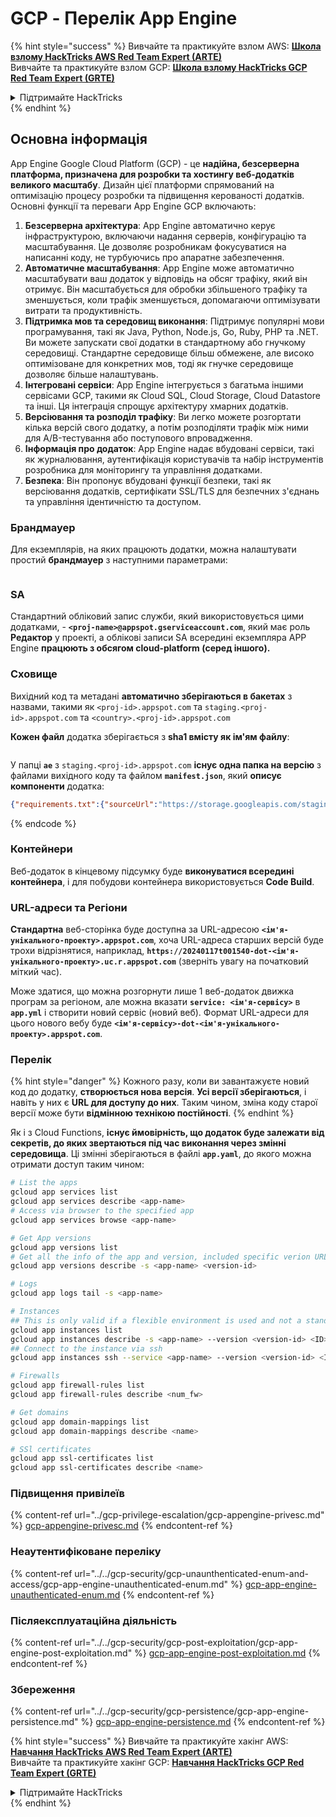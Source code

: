 # GCP - Перелік App Engine

{% hint style="success" %}
Вивчайте та практикуйте взлом AWS: <img src="/.gitbook/assets/image.png" alt="" data-size="line">[**Школа взлому HackTricks AWS Red Team Expert (ARTE)**](https://training.hacktricks.xyz/courses/arte)<img src="/.gitbook/assets/image.png" alt="" data-size="line">\
Вивчайте та практикуйте взлом GCP: <img src="/.gitbook/assets/image (2).png" alt="" data-size="line">[**Школа взлому HackTricks GCP Red Team Expert (GRTE)**<img src="/.gitbook/assets/image (2).png" alt="" data-size="line">](https://training.hacktricks.xyz/courses/grte)

<details>

<summary>Підтримайте HackTricks</summary>

* Перевірте [**плани підписки**](https://github.com/sponsors/carlospolop)!
* **Приєднуйтесь до** 💬 [**групи Discord**](https://discord.gg/hRep4RUj7f) або [**групи Telegram**](https://t.me/peass) або **слідкуйте** за нами на **Twitter** 🐦 [**@hacktricks\_live**](https://twitter.com/hacktricks\_live)**.**
* **Поширюйте хакерські трюки, надсилаючи PR до** [**HackTricks**](https://github.com/carlospolop/hacktricks) та [**HackTricks Cloud**](https://github.com/carlospolop/hacktricks-cloud) репозиторіїв на GitHub.

</details>
{% endhint %}

## Основна інформація <a href="#reviewing-app-engine-configurations" id="reviewing-app-engine-configurations"></a>


App Engine Google Cloud Platform (GCP) - це **надійна, безсерверна платформа, призначена для розробки та хостингу веб-додатків великого масштабу**. Дизайн цієї платформи спрямований на оптимізацію процесу розробки та підвищення керованості додатків. Основні функції та переваги App Engine GCP включають:

1. **Безсерверна архітектура**: App Engine автоматично керує інфраструктурою, включаючи надання серверів, конфігурацію та масштабування. Це дозволяє розробникам фокусуватися на написанні коду, не турбуючись про апаратне забезпечення.
2. **Автоматичне масштабування**: App Engine може автоматично масштабувати ваш додаток у відповідь на обсяг трафіку, який він отримує. Він масштабується для обробки збільшеного трафіку та зменшується, коли трафік зменшується, допомагаючи оптимізувати витрати та продуктивність.
3. **Підтримка мов та середовищ виконання**: Підтримує популярні мови програмування, такі як Java, Python, Node.js, Go, Ruby, PHP та .NET. Ви можете запускати свої додатки в стандартному або гнучкому середовищі. Стандартне середовище більш обмежене, але високо оптимізоване для конкретних мов, тоді як гнучке середовище дозволяє більше налаштувань.
4. **Інтегровані сервіси**: App Engine інтегрується з багатьма іншими сервісами GCP, такими як Cloud SQL, Cloud Storage, Cloud Datastore та інші. Ця інтеграція спрощує архітектуру хмарних додатків.
5. **Версіювання та розподіл трафіку**: Ви легко можете розгортати кілька версій свого додатку, а потім розподіляти трафік між ними для A/B-тестування або поступового впровадження.
6. **Інформація про додаток**: App Engine надає вбудовані сервіси, такі як журналювання, аутентифікація користувачів та набір інструментів розробника для моніторингу та управління додатками.
7. **Безпека**: Він пропонує вбудовані функції безпеки, такі як версіювання додатків, сертифікати SSL/TLS для безпечних з'єднань та управління ідентичністю та доступом.

### Брандмауер

Для екземплярів, на яких працюють додатки, можна налаштувати простий **брандмауер** з наступними параметрами:

<figure><img src="../../../.gitbook/assets/image (3) (1) (2).png" alt=""><figcaption></figcaption></figure>

### SA

Стандартний обліковий запис служби, який використовується цими додатками, - **`<proj-name>@appspot.gserviceaccount.com`**, який має роль **Редактор** у проекті, а облікові записи SA всередині екземпляра APP Engine **працюють з обсягом cloud-platform (серед іншого).**

### Сховище

Вихідний код та метадані **автоматично зберігаються в бакетах** з назвами, такими як `<proj-id>.appspot.com` та `staging.<proj-id>.appspot.com` та `<country>.<proj-id>.appspot.com`&#x20;

**Кожен файл** додатка зберігається з **sha1 вмісту як ім'ям файлу**:

<figure><img src="../../../.gitbook/assets/image (4) (6).png" alt=""><figcaption></figcaption></figure>

У папці **`ae`** з `staging.<proj-id>.appspot.com` **існує одна папка на версію** з файлами вихідного коду та файлом **`manifest.json`**, який **описує компоненти** додатка:
```json
{"requirements.txt":{"sourceUrl":"https://storage.googleapis.com/staging.onboarding-host-98efbf97812843.appspot.com/a270eedcbe2672c841251022b7105d340129d108","sha1Sum":"a270eedc_be2672c8_41251022_b7105d34_0129d108"},"main_test.py":{"sourceUrl":"https://storage.googleapis.com/staging.onboarding-host-98efbf97812843.appspot.com/0ca32fd70c953af94d02d8a36679153881943f32","sha1Sum":"0ca32fd7_0c953af9_4d02d8a ...
```
{% endcode %}

### Контейнери

Веб-додаток в кінцевому підсумку буде **виконуватися всередині контейнера**, і для побудови контейнера використовується **Code Build**.

### URL-адреси та Регіони

**Стандартна** веб-сторінка буде доступна за URL-адресою **`<ім'я-унікального-проекту>.appspot.com`**, хоча URL-адреса старших версій буде трохи відрізнятися, наприклад, **`https://20240117t001540-dot-<ім'я-унікального-проекту>.uc.r.appspot.com`** (зверніть увагу на початковий міткий час).

Може здатися, що можна розгорнути лише 1 веб-додаток движка програм за регіоном, але можна вказати **`service: <ім'я-сервісу>`** в **`app.yml`** і створити новий сервіс (новий веб). Формат URL-адреси для цього нового вебу буде **`<ім'я-сервісу>-dot-<ім'я-унікального-проекту>.appspot.com`**.

### Перелік

{% hint style="danger" %}
Кожного разу, коли ви завантажуєте новий код до додатку, **створюється нова версія**. **Усі версії зберігаються**, і навіть у них є **URL для доступу до них**. Таким чином, зміна коду старої версії може бути **відмінною технікою постійності**.
{% endhint %}

Як і з Cloud Functions, **існує ймовірність, що додаток буде залежати від секретів, до яких звертаються під час виконання через змінні середовища**. Ці змінні зберігаються в файлі **`app.yaml`**, до якого можна отримати доступ таким чином:
```bash
# List the apps
gcloud app services list
gcloud app services describe <app-name>
# Access via browser to the specified app
gcloud app services browse <app-name>

# Get App versions
gcloud app versions list
# Get all the info of the app and version, included specific verion URL and the env
gcloud app versions describe -s <app-name> <version-id>

# Logs
gcloud app logs tail -s <app-name>

# Instances
## This is only valid if a flexible environment is used and not a standard one
gcloud app instances list
gcloud app instances describe -s <app-name> --version <version-id> <ID>
## Connect to the instance via ssh
gcloud app instances ssh --service <app-name> --version <version-id> <ID>

# Firewalls
gcloud app firewall-rules list
gcloud app firewall-rules describe <num_fw>

# Get domains
gcloud app domain-mappings list
gcloud app domain-mappings describe <name>

# SSl certificates
gcloud app ssl-certificates list
gcloud app ssl-certificates describe <name>
```
### Підвищення привілеїв

{% content-ref url="../gcp-privilege-escalation/gcp-appengine-privesc.md" %}
[gcp-appengine-privesc.md](../gcp-privilege-escalation/gcp-appengine-privesc.md)
{% endcontent-ref %}

### Неаутентифіковане переліку

{% content-ref url="../../gcp-security/gcp-unaunthenticated-enum-and-access/gcp-app-engine-unauthenticated-enum.md" %}
[gcp-app-engine-unauthenticated-enum.md](../../gcp-security/gcp-unaunthenticated-enum-and-access/gcp-app-engine-unauthenticated-enum.md)
{% endcontent-ref %}

### Післяексплуатаційна діяльність

{% content-ref url="../../gcp-security/gcp-post-exploitation/gcp-app-engine-post-exploitation.md" %}
[gcp-app-engine-post-exploitation.md](../../gcp-security/gcp-post-exploitation/gcp-app-engine-post-exploitation.md)
{% endcontent-ref %}

### Збереження

{% content-ref url="../../gcp-security/gcp-persistence/gcp-app-engine-persistence.md" %}
[gcp-app-engine-persistence.md](../../gcp-security/gcp-persistence/gcp-app-engine-persistence.md)
{% endcontent-ref %}

{% hint style="success" %}
Вивчайте та практикуйте хакінг AWS:<img src="/.gitbook/assets/image.png" alt="" data-size="line">[**Навчання HackTricks AWS Red Team Expert (ARTE)**](https://training.hacktricks.xyz/courses/arte)<img src="/.gitbook/assets/image.png" alt="" data-size="line">\
Вивчайте та практикуйте хакінг GCP: <img src="/.gitbook/assets/image (2).png" alt="" data-size="line">[**Навчання HackTricks GCP Red Team Expert (GRTE)**<img src="/.gitbook/assets/image (2).png" alt="" data-size="line">](https://training.hacktricks.xyz/courses/grte)

<details>

<summary>Підтримайте HackTricks</summary>

* Перевірте [**плани підписки**](https://github.com/sponsors/carlospolop)!
* **Приєднуйтесь до** 💬 [**групи Discord**](https://discord.gg/hRep4RUj7f) або [**групи Telegram**](https://t.me/peass) або **слідкуйте** за нами на **Twitter** 🐦 [**@hacktricks\_live**](https://twitter.com/hacktricks\_live)**.**
* **Поширюйте хакерські трюки, надсилаючи PR до** [**HackTricks**](https://github.com/carlospolop/hacktricks) та [**HackTricks Cloud**](https://github.com/carlospolop/hacktricks-cloud) репозиторіїв на GitHub.

</details>
{% endhint %}
